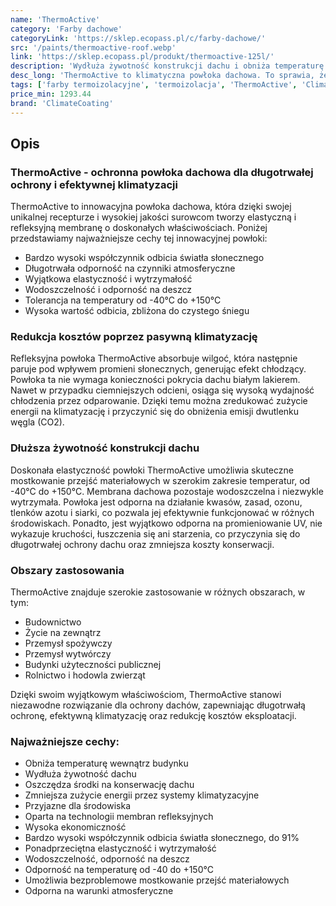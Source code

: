 ```yaml
---
name: 'ThermoActive'
category: 'Farby dachowe'
categoryLink: 'https://sklep.ecopass.pl/c/farby-dachowe/'
src: '/paints/thermoactive-roof.webp'
link: 'https://sklep.ecopass.pl/produkt/thermoactive-125l/'
description: 'Wydłuża żywotność konstrukcji dachu i obniża temperaturę wewnątrz budynku.'
desc_long: 'ThermoActive to klimatyczna powłoka dachowa. To sprawia, że w gorącym słońcu pomieszczenia są chłodne. ThermoActive wydłuża żywotność konstrukcji dachu i obniża temperaturę wewnątrz budynku. Oszczędza to środki na konserwację dachu i zmniejsza zużycie energii przez systemy klimatyzacyjne.'
tags: ['farby termoizolacyjne', 'termoizolacja', 'ThermoActive', 'ClimateCoating']
price_min: 1293.44
brand: 'ClimateCoating'
---
```


## Opis

### ThermoActive - ochronna powłoka dachowa dla długotrwałej ochrony i efektywnej klimatyzacji

ThermoActive to innowacyjna powłoka dachowa, która dzięki swojej unikalnej recepturze i wysokiej jakości surowcom tworzy elastyczną i refleksyjną membranę o doskonałych właściwościach. Poniżej przedstawiamy najważniejsze cechy tej innowacyjnej powłoki:

- Bardzo wysoki współczynnik odbicia światła słonecznego
- Długotrwała odporność na czynniki atmosferyczne
- Wyjątkowa elastyczność i wytrzymałość
- Wodoszczelność i odporność na deszcz
- Tolerancja na temperatury od -40°C do +150°C
- Wysoka wartość odbicia, zbliżona do czystego śniegu

### Redukcja kosztów poprzez pasywną klimatyzację

Refleksyjna powłoka ThermoActive absorbuje wilgoć, która następnie paruje pod wpływem promieni słonecznych, generując efekt chłodzący. Powłoka ta nie wymaga konieczności pokrycia dachu białym lakierem. Nawet w przypadku ciemniejszych odcieni, osiąga się wysoką wydajność chłodzenia przez odparowanie. Dzięki temu można zredukować zużycie energii na klimatyzację i przyczynić się do obniżenia emisji dwutlenku węgla (CO2).

### Dłuższa żywotność konstrukcji dachu

Doskonała elastyczność powłoki ThermoActive umożliwia skuteczne mostkowanie przejść materiałowych w szerokim zakresie temperatur, od -40°C do +150°C. Membrana dachowa pozostaje wodoszczelna i niezwykle wytrzymała. Powłoka jest odporna na działanie kwasów, zasad, ozonu, tlenków azotu i siarki, co pozwala jej efektywnie funkcjonować w różnych środowiskach. Ponadto, jest wyjątkowo odporna na promieniowanie UV, nie wykazuje kruchości, łuszczenia się ani starzenia, co przyczynia się do długotrwałej ochrony dachu oraz zmniejsza koszty konserwacji.

### Obszary zastosowania

ThermoActive znajduje szerokie zastosowanie w różnych obszarach, w tym:

- Budownictwo
- Życie na zewnątrz
- Przemysł spożywczy
- Przemysł wytwórczy
- Budynki użyteczności publicznej
- Rolnictwo i hodowla zwierząt

Dzięki swoim wyjątkowym właściwościom, ThermoActive stanowi niezawodne rozwiązanie dla ochrony dachów, zapewniając długotrwałą ochronę, efektywną klimatyzację oraz redukcję kosztów eksploatacji.

### Najważniejsze cechy:

- Obniża temperaturę wewnątrz budynku
- Wydłuża żywotność dachu
- Oszczędza środki na konserwację dachu
- Zmniejsza zużycie energii przez systemy klimatyzacyjne
- Przyjazne dla środowiska
- Oparta na technologii membran refleksyjnych
- Wysoka ekonomiczność
- Bardzo wysoki współczynnik odbicia światła słonecznego, do 91%
- Ponadprzeciętna elastyczność i wytrzymałość
- Wodoszczelność, odporność na deszcz
- Odporność na temperaturę od -40 do +150°C
- Umożliwia bezproblemowe mostkowanie przejść materiałowych
- Odporna na warunki atmosferyczne
